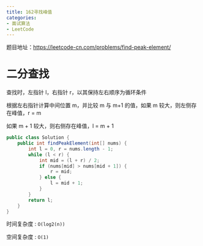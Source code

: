 ```yaml
---
title: 162寻找峰值
categories: 
- 面试算法
- LeetCode
---
```


题目地址：https://leetcode-cn.com/problems/find-peak-element/

# 二分查找

查找时，左指针 l，右指针 r，以其保持左右顺序为循环条件

根据左右指针计算中间位置 m，并比较 m 与 m+1 的值，如果 m 较大，则左侧存在峰值，r = m

如果 m + 1 较大，则右侧存在峰值，l = m + 1

```java
public class Solution {
    public int findPeakElement(int[] nums) {
        int l = 0, r = nums.length - 1;
        while (l < r) {
            int mid = (l + r) / 2;
            if (nums[mid] > nums[mid + 1]) {
                r = mid;
            } else {
                l = mid + 1;
            }
        }
        return l;
    }
}
```

时间复杂度 : `O(log2(n))`

空间复杂度 : `O(1)`

